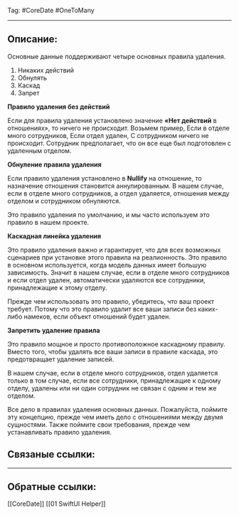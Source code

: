 Tag: #CoreDate #OneToMany

---
## Описание:
Основные данные поддерживают четыре основных правила удаления.

1.  Никаких действий
2.  Обнулять
3.  Каскад
4.  Запрет

**Правило удаления без действий**

Если для правила удаления установлено значение **«Нет действий** в отношениях», то ничего не происходит. Возьмем пример, Если в отделе много сотрудников, Если отдел удален, С сотрудником ничего не происходит. Сотрудник предполагает, что он все еще был подготовлен с удаленным отделом.

**Обнуление правила удаления**

Если правило удаления установлено в **Nullify** на отношение, то назначение отношения становится аннулированным. В нашем случае, если в отделе много сотрудников, а отдел удаляется, отношения между отделом и сотрудником обнуляются.

Это правило удаления по умолчанию, и мы часто используем это правило в нашем проекте.

**Каскадная линейка удаления**

Это правило удаления важно и гарантирует, что для всех возможных сценариев при установке этого правила на реалионность. Это правило в основном используется, когда модель данных имеет большую зависимость. Значит в нашем случае, если в отделе много сотрудников и если отдел удален, автоматически удаляются все сотрудники, принадлежащие к этому отделу.

Прежде чем использовать это правило, убедитесь, что ваш проект требует. Потому что это правило удалит все ваши записи без каких-либо намеков, если объект отношений будет удален.

**Запретить удаление правила**

Это правило мощное и просто противоположное каскадному правилу. Вместо того, чтобы удалять все ваши записи в правиле каскада, это предотвращает удаление записей.

В нашем случае, если в отделе много сотрудников, отдел удаляется только в том случае, если все сотрудники, принадлежащие к одному отделу, удалены или ни один сотрудник не связан с одним и тем же отделом.

Все дело в правилах удаления основных данных. Пожалуйста, поймите эту концепцию, прежде чем иметь дело с отношениями между двумя сущностями. Также поймите свои требования, прежде чем устанавливать правило удаления.

## Связаные ссылки:


---
## Обратные ссылки:
[[CoreDate]]
[[01 SwiftUI Helper]]
